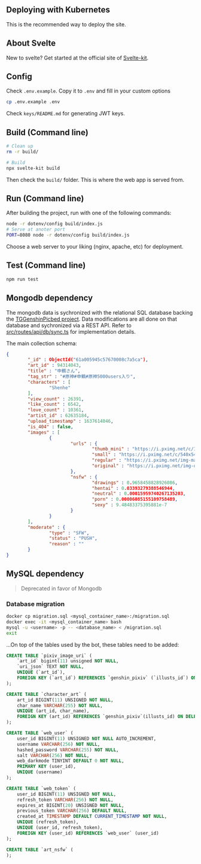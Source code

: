 ## Deploying with Kubernetes

This is the recommended way to deploy the site.

## About Svelte

New to svelte? Get started at the official site of [Svelte-kit](https://kit.svelte.dev/).

## Config

Check `.env.example`. Copy it to `.env` and fill in your custom options

```bash
cp .env.example .env
```

Check `keys/README.md` for generating JWT keys.

## Build (Command line)

```bash
# Clean up
rm -r build/

# Build
npx svelte-kit build
```

Then check the `build/` folder. This is where the web app is served from.

## Run (Command line)

After building the project, run with one of the following commands:

```bash
node -r dotenv/config build/index.js
# Serve at anoter port
PORT=8080 node -r dotenv/config build/index.js
```

Choose a web server to your liking (nginx, apache, etc) for deployment.

## Test (Command line)

```bash
npm run test
```

## Mongodb dependency

The mongodb data is sychronized with the relational SQL database backing the [TGGenshinPicbed project](https://github.com/luoshuijs/TGGenshinPicBed_Bot). Data modifications are all done on that database and sychronized via a REST API. Refer to [src/routes/api/db/sync.ts](src/routes/api/db/sync.ts) for implementation details.

The main collection schema:

```json
{
        "_id" : ObjectId("61a005945c57670008c7a5ca"),
        "art_id" : 94314043,
        "title" : "申鶴さん",
        "tag_str" : "#原神#申鶴#原神5000users入り",
        "characters" : [
                "Shenhe"
        ],
        "view_count" : 26391,
        "like_count" : 6542,
        "love_count" : 10361,
        "artist_id" : 62635184,
        "upload_timestamp" : 1637614046,
        "is_404" : false,
        "images" : [
                {
                        "urls" : {
                                "thumb_mini" : "https://i.pximg.net/c/128x128/custom-thumb/img/2021/11/23/05/47/26/94314043_p0_custom1200.jpg",
                                "small" : "https://i.pximg.net/c/540x540_70/img-master/img/2021/11/23/05/47/26/94314043_p0_master1200.jpg",
                                "regular" : "https://i.pximg.net/img-master/img/2021/11/23/05/47/26/94314043_p0_master1200.jpg",
                                "original" : "https://i.pximg.net/img-original/img/2021/11/23/05/47/26/94314043_p0.png"
                        },
                        "nsfw" : {
                                "drawings" : 0.9658458828926086,
                                "hentai" : 0.03393279388546944,
                                "neutral" : 0.00015959740267135203,
                                "porn" : 0.00006085155109758489,
                                "sexy" : 9.48483375395881e-7
                        }
                }
        ],
        "moderate" : {
                "type" : "SFW",
                "status" : "PUSH",
                "reason" : ""
        }
}
```

## MySQL dependency

> Deprecated in favor of Mongodb

### Database migration

```bash
docker cp migration.sql <mysql_container_name>:/migration.sql
docker exec -it <mysql_container_name> bash
mysql -u <username> -p -- <database_name> < /migration.sql
exit
```

...On top of the tables used by the bot, these tables need to be added:

```sql
CREATE TABLE `pixiv_image_uri` (
    `art_id` bigint(11) unsigned NOT NULL,
    `uri_json` TEXT NOT NULL,
    UNIQUE (`art_id`),
    FOREIGN KEY (`art_id`) REFERENCES `genshin_pixiv` (`illusts_id`) ON DELETE CASCADE
);
```

```sql
CREATE TABLE `character_art` (
    art_id BIGINT(11) UNSIGNED NOT NULL,
    char_name VARCHAR(255) NOT NULL,
    UNIQUE (art_id, char_name),
    FOREIGN KEY (art_id) REFERENCES `genshin_pixiv`(illusts_id) ON DELETE CASCADE
);
```

```sql
CREATE TABLE `web_user` (
    user_id BIGINT(11) UNSIGNED NOT NULL AUTO_INCREMENT,
    username VARCHAR(256) NOT NULL,
    hashed_password VARCHAR(255) NOT NULL,
    salt VARCHAR(256) NOT NULL,
    web_darkmode TINYINT DEFAULT 0 NOT NULL,
    PRIMARY KEY (user_id),
    UNIQUE (username)
);
```

```sql
CREATE TABLE `web_token` (
    user_id BIGINT(11) UNSIGNED NOT NULL,
    refresh_token VARCHAR(256) NOT NULL,
    expires_at BIGINT(20) UNSIGNED NOT NULL,
    previous_token VARCHAR(256) DEFAULT NULL,
    created_at TIMESTAMP DEFAULT CURRENT_TIMESTAMP NOT NULL,
    UNIQUE (refresh_token),
    UNIQUE (user_id, refresh_token),
    FOREIGN KEY (user_id) REFERENCES `web_user` (user_id)
);
```

```sql
CREATE TABLE `art_nsfw` (
);
```
